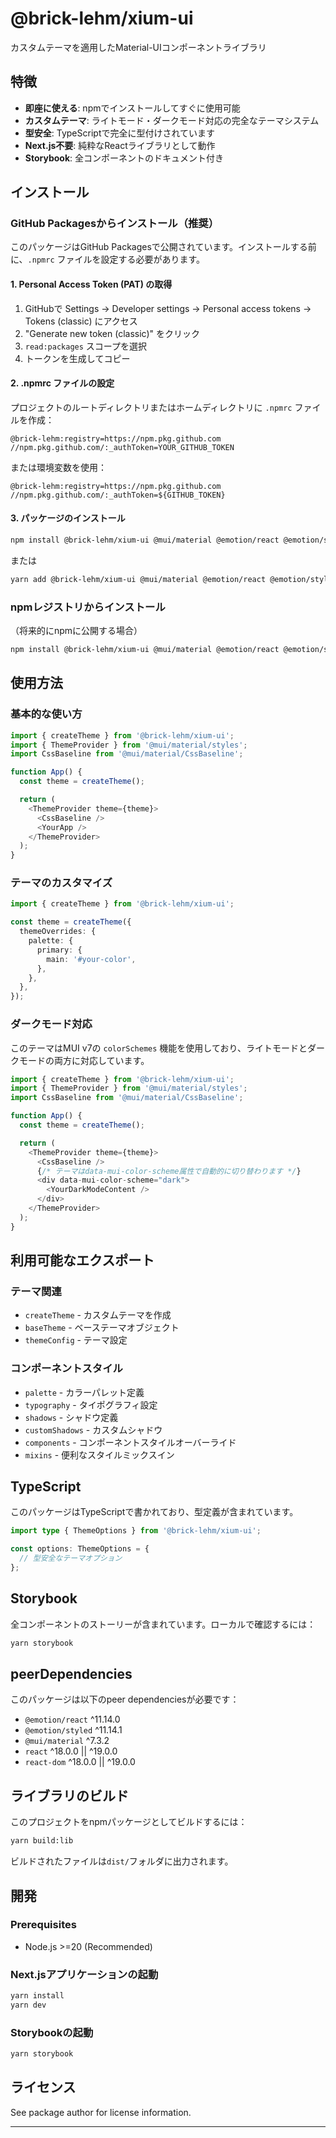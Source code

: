 # @brick-lehm/xium-ui

カスタムテーマを適用したMaterial-UIコンポーネントライブラリ

## 特徴

- **即座に使える**: npmでインストールしてすぐに使用可能
- **カスタムテーマ**: ライトモード・ダークモード対応の完全なテーマシステム
- **型安全**: TypeScriptで完全に型付けされています
- **Next.js不要**: 純粋なReactライブラリとして動作
- **Storybook**: 全コンポーネントのドキュメント付き

## インストール

### GitHub Packagesからインストール（推奨）

このパッケージはGitHub Packagesで公開されています。インストールする前に、`.npmrc` ファイルを設定する必要があります。

#### 1. Personal Access Token (PAT) の取得

1. GitHubで Settings → Developer settings → Personal access tokens → Tokens (classic) にアクセス
2. "Generate new token (classic)" をクリック
3. `read:packages` スコープを選択
4. トークンを生成してコピー

#### 2. .npmrc ファイルの設定

プロジェクトのルートディレクトリまたはホームディレクトリに `.npmrc` ファイルを作成：

```
@brick-lehm:registry=https://npm.pkg.github.com
//npm.pkg.github.com/:_authToken=YOUR_GITHUB_TOKEN
```

または環境変数を使用：

```
@brick-lehm:registry=https://npm.pkg.github.com
//npm.pkg.github.com/:_authToken=${GITHUB_TOKEN}
```

#### 3. パッケージのインストール

```bash
npm install @brick-lehm/xium-ui @mui/material @emotion/react @emotion/styled
```

または

```bash
yarn add @brick-lehm/xium-ui @mui/material @emotion/react @emotion/styled
```

### npmレジストリからインストール

（将来的にnpmに公開する場合）

```bash
npm install @brick-lehm/xium-ui @mui/material @emotion/react @emotion/styled
```

## 使用方法

### 基本的な使い方

```typescript
import { createTheme } from '@brick-lehm/xium-ui';
import { ThemeProvider } from '@mui/material/styles';
import CssBaseline from '@mui/material/CssBaseline';

function App() {
  const theme = createTheme();

  return (
    <ThemeProvider theme={theme}>
      <CssBaseline />
      <YourApp />
    </ThemeProvider>
  );
}
```

### テーマのカスタマイズ

```typescript
import { createTheme } from '@brick-lehm/xium-ui';

const theme = createTheme({
  themeOverrides: {
    palette: {
      primary: {
        main: '#your-color',
      },
    },
  },
});
```

### ダークモード対応

このテーマはMUI v7の `colorSchemes` 機能を使用しており、ライトモードとダークモードの両方に対応しています。

```typescript
import { createTheme } from '@brick-lehm/xium-ui';
import { ThemeProvider } from '@mui/material/styles';
import CssBaseline from '@mui/material/CssBaseline';

function App() {
  const theme = createTheme();

  return (
    <ThemeProvider theme={theme}>
      <CssBaseline />
      {/* テーマはdata-mui-color-scheme属性で自動的に切り替わります */}
      <div data-mui-color-scheme="dark">
        <YourDarkModeContent />
      </div>
    </ThemeProvider>
  );
}
```

## 利用可能なエクスポート

### テーマ関連

- `createTheme` - カスタムテーマを作成
- `baseTheme` - ベーステーマオブジェクト
- `themeConfig` - テーマ設定

### コンポーネントスタイル

- `palette` - カラーパレット定義
- `typography` - タイポグラフィ設定
- `shadows` - シャドウ定義
- `customShadows` - カスタムシャドウ
- `components` - コンポーネントスタイルオーバーライド
- `mixins` - 便利なスタイルミックスイン

## TypeScript

このパッケージはTypeScriptで書かれており、型定義が含まれています。

```typescript
import type { ThemeOptions } from '@brick-lehm/xium-ui';

const options: ThemeOptions = {
  // 型安全なテーマオプション
};
```

## Storybook

全コンポーネントのストーリーが含まれています。ローカルで確認するには：

```bash
yarn storybook
```

## peerDependencies

このパッケージは以下のpeer dependenciesが必要です：

- `@emotion/react` ^11.14.0
- `@emotion/styled` ^11.14.1
- `@mui/material` ^7.3.2
- `react` ^18.0.0 || ^19.0.0
- `react-dom` ^18.0.0 || ^19.0.0

## ライブラリのビルド

このプロジェクトをnpmパッケージとしてビルドするには：

```bash
yarn build:lib
```

ビルドされたファイルは`dist/`フォルダに出力されます。

## 開発

### Prerequisites

- Node.js >=20 (Recommended)

### Next.jsアプリケーションの起動

```sh
yarn install
yarn dev
```

### Storybookの起動

```sh
yarn storybook
```

## ライセンス

See package author for license information.

---

